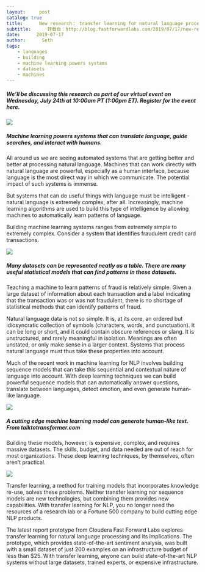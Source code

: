 ```yaml
---
layout:     post
catalog: true
title:      New research： transfer learning for natural language processing
subtitle:      转载自：http://blog.fastforwardlabs.com/2019/07/17/new-research-transfer-learning-for-natural-language-processing.html
date:      2019-07-17
author:      Seth
tags:
    - languages
    - building
    - machine learning powers systems
    - datasets
    - machines
---
```


##### We’ll be discussing this research as part of our virtual event on Wednesday, July 24th at 10:00am PT (1:00pm ET). Register for the event here.

![](http://blog.fastforwardlabs.com/images/editor_uploads/2019-07-18-191317-image1.png)


##### Machine learning powers systems that can translate language, guide searches, and interact with humans.

All around us we are seeing automated systems that are getting better and better at processing natural language. Machines that can work directly with natural language are powerful, especially as a human interface, because language is the most direct way in which we communicate. The potential impact of such systems is immense.

But systems that can do useful things with language must be intelligent - natural language is extremely complex, after all. Increasingly, machine learning algorithms are used to build this type of intelligence by allowing machines to automatically learn patterns of language.

Building machine learning systems ranges from extremely simple to extremely complex. Consider a system that identifies fraudulent credit card transactions.

![](http://blog.fastforwardlabs.com/images/editor_uploads/2019-07-18-191411-image3.png)


##### Many datasets can be represented neatly as a table. There are many useful statistical models that can find patterns in these datasets.

Teaching a machine to learn patterns of fraud is relatively simple. Given a large dataset of information about each transaction and a label indicating that the transaction was or was not fraudulent, there is no shortage of statistical methods that can identify patterns of fraud.

Natural language data is not so simple. It is, at its core, an ordered but idiosyncratic collection of symbols (characters, words, and punctuation). It can be long or short, and it could contain obscure references or slang. It is unstructured, and rarely meaningful in isolation. Meanings are often unstated, or only make sense in a larger context. Systems that process natural language must thus take these properties into account.

Much of the recent work in machine learning for NLP involves building sequence models that can take this sequential and contextual nature of language into account. With deep learning techniques we can build powerful sequence models that can automatically answer questions, translate between languages, detect emotion, and even generate human-like language.

![](http://blog.fastforwardlabs.com/images/editor_uploads/2019-07-18-191519-image2.png)


##### A cutting edge machine learning model can generate human-like text. From talktotransformer.com

Building these models, however, is expensive, complex, and requires massive datasets. The skills, budget, and data needed are out of reach for most organizations. These deep learning techniques, by themselves, often aren’t practical.

![](http://blog.fastforwardlabs.com/images/editor_uploads/2019-07-18-191823-fig_Artboard_1_copy_64@4x.png)


Transfer learning, a method for training models that incorporates knowledge re-use, solves these problems. Neither transfer learning nor sequence models are new technologies, but combining them provides new capabilities. With transfer learning for NLP, you no longer need the resources of a research lab or a Fortune 500 company to build cutting edge NLP products.

The latest report prototype from Cloudera Fast Forward Labs explores transfer learning for natural language processing and its implications. The prototype, which provides state-of-the-art sentiment analysis, was built with a small dataset of just 200 examples on an infrastructure budget of less than $25. With transfer learning, anyone can build state-of-the-art NLP systems without large datasets, trained experts, or expensive infrastructure.
